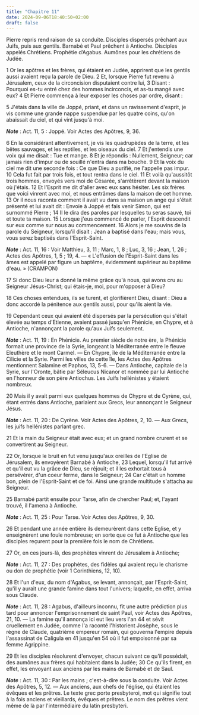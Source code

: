 ```yaml
---
title: "Chapitre 11"
date: 2024-09-06T18:40:50+02:00
draft: false
---
```



Pierre repris rend raison de sa conduite.
Disciples dispersés prêchant aux Juifs, puis aux gentils.
Barnabé et Paul prêchent à Antioche.
Disciples appelés Chrétiens.
Prophétie d’Agabus.
Aumônes pour les chrétiens de Judée.


1 Or les apôtres et les frères, qui étaient en Judée, apprirent que les gentils aussi avaient reçu la parole de Dieu. 2 Et, lorsque Pierre fut revenu à Jérusalem, ceux de la circoncision disputaient contre lui, 3 Disant : Pourquoi es-tu entré chez des hommes incirconcis, et as-tu mangé avec eux? 4 Et Pierre commença à leur exposer les choses par ordre, disant :


5 J'étais dans la ville de Joppé, priant, et dans un ravissement d'esprit, je vis comme une grande nappe suspendue par les quatre coins, qu'on abaissait du ciel, et qui vint jusqu'à moi.

***Note*** :  Act. 11, 5 : Joppé. Voir Actes des Apôtres, 9, 36.

6 En la considérant attentivement, je vis les quadrupèdes de la terre, et les bêtes sauvages, et les reptiles, et les oiseaux du ciel. 7 Et j'entendis une voix qui me disait : Tue et mange. 8 Et je répondis : Nullement, Seigneur; car jamais rien d'impur ou de souillé n'entra dans ma bouche. 9 Et la voix du ciel me dit une seconde fois : Ce que Dieu a purifié, ne l'appelle pas impur. 10 Cela fut fait par trois fois, et tout rentra dans le ciel. 11 Et voilà qu'aussitôt trois hommes, envoyés vers moi de Césarée, s'arrêtèrent devant la maison où j'étais. 12 Et l'Esprit me dit d'aller avec eux sans hésiter. Les six frères que voici vinrent avec moi, et nous entrâmes dans la maison de cet homme. 13 Or il nous raconta comment il avait vu dans sa maison un ange qui s'était présenté et lui avait dit : Envoie à Joppé et fais venir Simon, qui est surnommé Pierre ; 14 Il le dira des paroles par lesquelles tu seras sauvé, toi et toute ta maison. 15 Lorsque j'eus commencé de parler, l'Esprit descendit sur eux comme sur nous au
commencement. 16 Alors je me souvins de la parole du Seigneur, lorsqu'il disait : Jean a baptisé dans l'eau; mais vous, vous serez baptisés dans l'Esprit-Saint.

***Note*** :  Act. 11, 16 : Voir Matthieu, 3, 11 ; Marc, 1, 8 ; Luc, 3, 16 ; Jean, 1, 26 ; Actes des Apôtres, 1, 5 ; 19, 4. ― « L'effusion de l'Esprit-Saint dans les âmes est appelé par figure un baptême, évidemment supérieur au baptême d'eau. » (CRAMPON)

17 Si donc Dieu leur a donné la même grâce qu'à nous, qui avons cru au Seigneur Jésus-Christ; qui étais-je, moi, pour m'opposer à Dieu?


18 Ces choses entendues, ils se turent, et glorifièrent Dieu, disant : Dieu a donc accordé la pénitence aux gentils aussi, pour qu'ils aient la vie.


19 Cependant ceux qui avaient été dispersés par la persécution qui s'était élevée au temps d'Etienne, avaient passé jusqu'en Phénicie, en Chypre, et à Antioche, n'annonçant la parole qu'aux Juifs seulement.

***Note*** :  Act. 11, 19 : En Phénicie. Au premier siècle de notre ère, la Phénicie formait une province de la Syrie, longeant la Méditerranée entre le fleuve Eleuthère et le mont Carmel. ― En Chypre, île de la Méditerranée entre la Cilicie et la Syrie. Parmi les villes de cette île, les Actes des Apôtres mentionnent Salamine et Paphos, 13, 5-6. ― Dans Antioche, capitale de la Syrie, sur l'Oronte, bâtie par Séleucus Nicanor et nommée par lui Antioche en l'honneur de son père Antiochus. Les Juifs hellénistes y étaient nombreux.

20 Mais il y avait parmi eux quelques hommes de Chypre et de Cyrène, qui, étant entrés dans Antioche, parlaient aux Grecs, leur annonçant le Seigneur Jésus.

***Note*** :  Act. 11, 20 : De Cyrène. Voir Actes des Apôtres, 2, 10. ― Aux Grecs, les juifs hellénistes parlant grec.

21 Et la main du Seigneur était avec eux; et un grand nombre crurent et se convertirent au Seigneur.


22 Or, lorsque le bruit en fut venu jusqu'aux oreilles de l'Eglise de Jérusalem, ils envoyèrent Barnabé à Antioche, 23 Lequel, lorsqu'il fut arrivé et qu'il eut vu la grâce de Dieu, se réjouit; et il les exhortait tous à persévérer, d'un coeur ferme, dans le Seigneur; 24 Car c'était un homme bon, plein de l'Esprit-Saint et de foi. Ainsi une grande multitude s'attacha au Seigneur.


25 Barnabé partit ensuite pour Tarse, afin de chercher Paul; et, l'ayant trouvé, il l'amena à Antioche.

***Note*** :  Act. 11, 25 : Pour Tarse. Voir Actes des Apôtres, 9, 30.

26 Et pendant une année entière ils demeurèrent dans cette Eglise, et y enseignèrent une foule nombreuse; en sorte que ce fut à Antioche que les disciples reçurent pour la première fois le nom de Chrétiens.


27 Or, en ces jours-là, des prophètes vinrent de Jérusalem à Antioche;

***Note*** :  Act. 11, 27 : Des prophètes, des fidèles qui avaient reçu le charisme ou don de prophétie (voir 1 Corinthiens, 12, 10).

28 Et l'un d'eux, du nom d'Agabus, se levant, annonçait, par l'Esprit-Saint, qu'il y aurait une grande famine dans tout l'univers; laquelle, en effet, arriva sous Claude.

***Note*** :  Act. 11, 28 : Agabus, d'ailleurs inconnu, fit une autre prédiction plus tard pour annoncer l'emprisonnement de saint Paul, voir Actes des Apôtres, 21, 10. ― La famine qu'il annonça ici eut lieu vers l'an 44 et sévit cruellement en Judée, comme l'a raconté l'historient Josèphe, sous le règne de Claude, quatrième empereur romain, qui gouverna l'empire depuis l'assassinat de Caligula en 41 jusqu'en 54 où il fut empoisonné par sa femme Agrippine.

29 Et les disciples résolurent d'envoyer, chacun suivant ce qu'il possédait, des aumônes aux frères qui habitaient dans la Judée; 30 Ce qu'ils firent, en effet, les envoyant aux anciens par les mains de Barnabé et de Saul.

***Note*** :  Act. 11, 30 : Par les mains ; c'est-à-dire sous la conduite. Voir Actes des Apôtres, 5, 12. ― Aux anciens, aux chefs de l'église, qui étaient les évêques et les prêtres. Le texte grec porte presbyteroi, mot qui signifie tout à la fois anciens et vieillards, évêques et prêtres. Le nom des prêtres vient même de là par l'intermédiaire du latin presbyteri.

